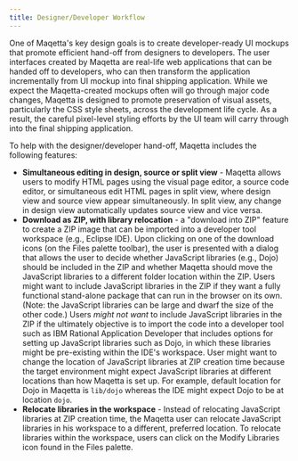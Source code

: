 ```yaml
---
title: Designer/Developer Workflow
---
```


One of Maqetta's key design goals is to create developer-ready UI mockups that promote efficient hand-off from designers to developers. The user interfaces created by Maqetta are real-life web applications that can be handed off to developers, who can then transform the application incrementally from UI mockup into final shipping application. While we expect the Maqetta-created mockups often will go through major code changes, Maqetta is designed to promote preservation of visual assets, particularly the CSS style sheets, across the development life cycle. As a result, the careful pixel-level styling efforts by the UI team will carry through into the final shipping application.

To help with the designer/developer hand-off, Maqetta includes the following features:

* **Simultaneous editing in design, source or split view** -  Maqetta allows users to modify HTML pages using the visual page editor, a source code editor, or simultaneous edit HTML pages in split view, where design view and source view appear simultaneously. In split view, any change in design view automatically updates source view and vice versa.
* **Download as ZIP, with library relocation** -  a "download into ZIP" feature to create a ZIP image that can be imported into a developer tool workspace (e.g., Eclipse IDE). Upon clicking on one of the download icons (on the Files palette toolbar), the user is presented with a dialog that allows the user to decide whether JavaScript libraries (e.g., Dojo) should be included in the ZIP and whether Maqetta should move the JavaScript libraries to a different folder location within the ZIP. Users might want to include JavaScript libraries in the ZIP if they want a fully functional stand-alone package that can run in the browser on its own. (Note: the JavaScript libraries can be large and dwarf the size of the other code.) Users _might not want_ to include JavaScript libraries in the ZIP if  the ultimately objective is to import the code into a developer tool such as IBM Rational Application Developer that includes options for setting up JavaScript libraries such as Dojo, in which these libraries might be pre-existing within the IDE's workspace. User might want to change the location of  JavaScript libraries at ZIP creation time because the target environment might expect JavaScript libraries at different locations than how Maqetta is set up. For example, default location for Dojo in Maqetta is `lib/dojo` whereas the IDE might expect Dojo to be at location `dojo`.
* **Relocate libraries in the workspace** -  Instead of relocating JavaScript libraries at ZIP creation time, the Maqetta user can relocate JavaScript libraries in his workspace to a different, preferred location. To relocate libraries within the workspace, users can click on the Modify Libraries icon found in the Files palette.
